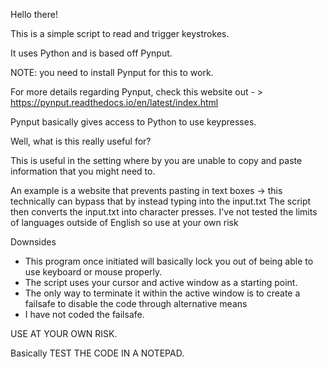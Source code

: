 Hello there!

This is a simple script to read and trigger keystrokes.

It uses Python and is based off Pynput.

NOTE: you need to install Pynput for this to work.

For more details regarding Pynput, check this website out - > https://pynput.readthedocs.io/en/latest/index.html

Pynput basically gives access to Python to use keypresses.

  Well, what is this really useful for?

This is useful in the setting where by you are unable to copy and paste information that you might need to.

An example is a website that prevents pasting in text boxes -> this technically can bypass that by instead typing into the input.txt
The script then converts the input.txt into character presses.
I've not tested the limits of languages outside of English so use at your own risk

Downsides
- This program once initiated will basically lock you out of being able to use keyboard or mouse properly.
- The script uses your cursor and active window as a starting point.
- The only way to terminate it within the active window is to create a failsafe to disable the code through alternative means
- I have not coded the failsafe.

USE AT YOUR OWN RISK.

Basically TEST THE CODE IN A NOTEPAD.

